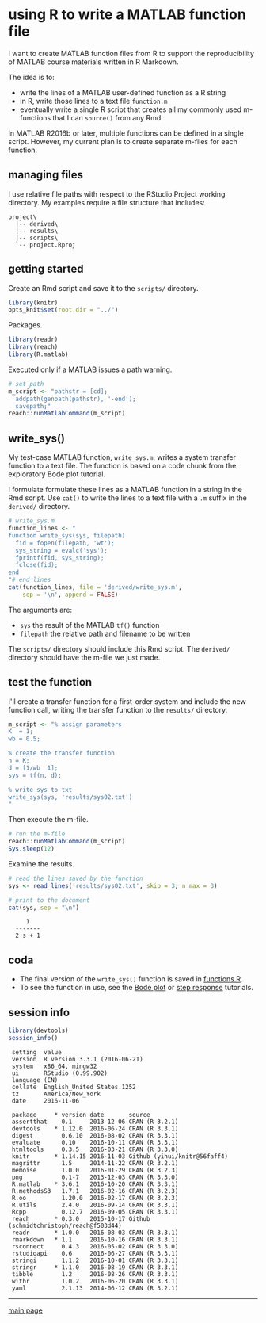 
using R to write a MATLAB function file
=======================================

I want to create MATLAB function files from R to support the reproducibility of MATLAB course materials written in R Markdown.

The idea is to:

-   write the lines of a MATLAB user-defined function as a R string
-   in R, write those lines to a text file `function.m`
-   eventually write a single R script that creates all my commonly used m-functions that I can `source()` from any Rmd

In MATLAB R2016b or later, multiple functions can be defined in a single script. However, my current plan is to create separate m-files for each function.

managing files
--------------

I use relative file paths with respect to the RStudio Project working directory. My examples require a file structure that includes:

    project\
      |-- derived\
      |-- results\
      |-- scripts\
      `-- project.Rproj

getting started
---------------

Create an Rmd script and save it to the `scripts/` directory.

``` r
library(knitr)
opts_knit$set(root.dir = "../")
```

Packages.

``` r
library(readr)
library(reach)
library(R.matlab)
```

Executed only if a MATLAB issues a path warning.

``` r
# set path
m_script <- "pathstr = [cd]; 
  addpath(genpath(pathstr), '-end'); 
  savepath;" 
reach::runMatlabCommand(m_script)
```

write\_sys()
------------

My test-case MATLAB function, `write_sys.m`, writes a system transfer function to a text file. The function is based on a code chunk from the exploratory Bode plot tutorial.

I formulate formulate these lines as a MATLAB function in a string in the Rmd script. Use `cat()` to write the lines to a text file with a `.m` suffix in the `derived/` directory.

``` r
# write_sys.m
function_lines <- "
function write_sys(sys, filepath)
  fid = fopen(filepath, 'wt');
  sys_string = evalc('sys');
  fprintf(fid, sys_string);
  fclose(fid);
end
"# end lines
cat(function_lines, file = 'derived/write_sys.m',
    sep = '\n', append = FALSE)
```

The arguments are:

-   `sys` the result of the MATLAB `tf()` function
-   `filepath` the relative path and filename to be written

The `scripts/` directory should include this Rmd script. The `derived/` directory should have the m-file we just made.

test the function
-----------------

I'll create a transfer function for a first-order system and include the new function call, writing the transfer function to the `results/` directory.

``` r
m_script <- "% assign parameters
K  = 1;
wb = 0.5;

% create the transfer function 
n = K;
d = [1/wb  1];
sys = tf(n, d);

% write sys to txt
write_sys(sys, 'results/sys02.txt')
"
```

Then execute the m-file.

``` r
# run the m-file
reach::runMatlabCommand(m_script)
Sys.sleep(12)
```

Examine the results.

``` r
# read the lines saved by the function 
sys <- read_lines('results/sys02.txt', skip = 3, n_max = 3)

# print to the document
cat(sys, sep = "\n")
```

         1
      -------
      2 s + 1

coda
----

-   The final version of the `write_sys()` function is saved in [functions.R](functions.R).
-   To see the function in use, see the [Bode plot](03_bode.md) or [step response](04_step.md) tutorials.

session info
------------

``` r
library(devtools)
session_info()
```

     setting  value                       
     version  R version 3.3.1 (2016-06-21)
     system   x86_64, mingw32             
     ui       RStudio (0.99.902)          
     language (EN)                        
     collate  English_United States.1252  
     tz       America/New_York            
     date     2016-11-06                  

     package     * version date       source                                 
     assertthat    0.1     2013-12-06 CRAN (R 3.2.1)                         
     devtools    * 1.12.0  2016-06-24 CRAN (R 3.3.1)                         
     digest        0.6.10  2016-08-02 CRAN (R 3.3.1)                         
     evaluate      0.10    2016-10-11 CRAN (R 3.3.1)                         
     htmltools     0.3.5   2016-03-21 CRAN (R 3.3.0)                         
     knitr       * 1.14.15 2016-11-03 Github (yihui/knitr@56faff4)           
     magrittr      1.5     2014-11-22 CRAN (R 3.2.1)                         
     memoise       1.0.0   2016-01-29 CRAN (R 3.2.3)                         
     png           0.1-7   2013-12-03 CRAN (R 3.3.0)                         
     R.matlab    * 3.6.1   2016-10-20 CRAN (R 3.3.1)                         
     R.methodsS3   1.7.1   2016-02-16 CRAN (R 3.2.3)                         
     R.oo          1.20.0  2016-02-17 CRAN (R 3.2.3)                         
     R.utils       2.4.0   2016-09-14 CRAN (R 3.3.1)                         
     Rcpp          0.12.7  2016-09-05 CRAN (R 3.3.1)                         
     reach       * 0.3.0   2015-10-17 Github (schmidtchristoph/reach@f503d44)
     readr       * 1.0.0   2016-08-03 CRAN (R 3.3.1)                         
     rmarkdown   * 1.1     2016-10-16 CRAN (R 3.3.1)                         
     rsconnect     0.4.3   2016-05-02 CRAN (R 3.3.0)                         
     rstudioapi    0.6     2016-06-27 CRAN (R 3.3.1)                         
     stringi       1.1.2   2016-10-01 CRAN (R 3.3.1)                         
     stringr     * 1.1.0   2016-08-19 CRAN (R 3.3.1)                         
     tibble        1.2     2016-08-26 CRAN (R 3.3.1)                         
     withr         1.0.2   2016-06-20 CRAN (R 3.3.1)                         
     yaml          2.1.13  2014-06-12 CRAN (R 3.2.1)                         

------------------------------------------------------------------------

[main page](../README.md)
